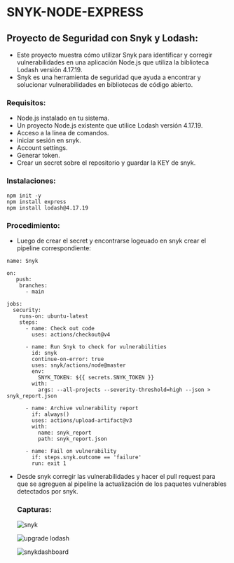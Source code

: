 # SNYK-NODE-EXPRESS

## Proyecto de Seguridad con Snyk y Lodash:
- Este proyecto muestra cómo utilizar Snyk para identificar y corregir vulnerabilidades en una aplicación Node.js que utiliza la biblioteca Lodash versión 4.17.19. 
- Snyk es una herramienta de seguridad que ayuda a encontrar y solucionar vulnerabilidades en bibliotecas de código abierto.

### Requisitos:
- Node.js instalado en tu sistema.
- Un proyecto Node.js existente que utilice Lodash versión 4.17.19.
- Acceso a la línea de comandos.
- iniciar sesión en snyk.
- Account settings. 
- Generar token.
- Crear un secret sobre el repositorio y guardar la KEY de snyk.

### Instalaciones:

```
npm init -y
npm install express
npm install lodash@4.17.19
```

### Procedimiento:
- Luego de crear el secret y encontrarse logeuado en snyk crear el pipeline correspondiente:

```
name: Snyk

on:
   push:
    branches:
      - main

jobs:
  security:
    runs-on: ubuntu-latest
    steps:
      - name: Check out code
        uses: actions/checkout@v4

      - name: Run Snyk to check for vulnerabilities
        id: snyk
        continue-on-error: true
        uses: snyk/actions/node@master
        env:
          SNYK_TOKEN: ${{ secrets.SNYK_TOKEN }}
        with:
          args: --all-projects --severity-threshold=high --json > snyk_report.json

      - name: Archive vulnerability report
        if: always()
        uses: actions/upload-artifact@v3
        with:
          name: snyk_report
          path: snyk_report.json
          
      - name: Fail on vulnerability
        if: steps.snyk.outcome == 'failure'
        run: exit 1
```
- Desde snyk corregir las vulnerabilidades y hacer el pull request para que se agreguen al pipeline la actualización de los paquetes vulnerables detectados por snyk.

  ### Capturas:
  ![snyk](https://github.com/GuidoSantiagoReta/snyk-node-express/assets/46303885/ea47e1bf-83a4-46ca-bed7-c543e4a591e0)
  
  ![upgrade lodash](https://github.com/GuidoSantiagoReta/snyk-node-express/assets/46303885/be4386be-ced0-4700-a135-fd6629815b78)
  
  ![snykdashboard](https://github.com/GuidoSantiagoReta/snyk-node-express/assets/46303885/196cc832-105a-4f5d-9710-ebfb4c1b4e65)
  

